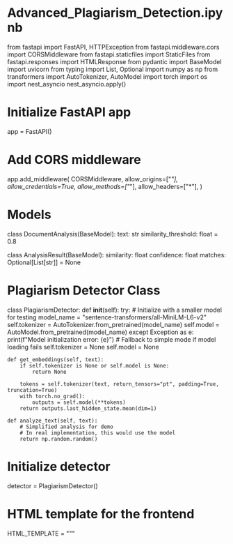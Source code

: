 # Advanced_Plagiarism_Detection.ipynb
from fastapi import FastAPI, HTTPException
from fastapi.middleware.cors import CORSMiddleware
from fastapi.staticfiles import StaticFiles
from fastapi.responses import HTMLResponse
from pydantic import BaseModel
import uvicorn
from typing import List, Optional
import numpy as np
from transformers import AutoTokenizer, AutoModel
import torch
import os
import nest_asyncio
nest_asyncio.apply()

# Initialize FastAPI app
app = FastAPI()

# Add CORS middleware
app.add_middleware(
    CORSMiddleware,
    allow_origins=["*"],
    allow_credentials=True,
    allow_methods=["*"],
    allow_headers=["*"],
)

# Models
class DocumentAnalysis(BaseModel):
    text: str
    similarity_threshold: float = 0.8

class AnalysisResult(BaseModel):
    similarity: float
    confidence: float
    matches: Optional[List[str]] = None

# Plagiarism Detector Class
class PlagiarismDetector:
    def __init__(self):
        try:
            # Initialize with a smaller model for testing
            model_name = "sentence-transformers/all-MiniLM-L6-v2"
            self.tokenizer = AutoTokenizer.from_pretrained(model_name)
            self.model = AutoModel.from_pretrained(model_name)
        except Exception as e:
            print(f"Model initialization error: {e}")
            # Fallback to simple mode if model loading fails
            self.tokenizer = None
            self.model = None

    def get_embeddings(self, text):
        if self.tokenizer is None or self.model is None:
            return None

        tokens = self.tokenizer(text, return_tensors="pt", padding=True, truncation=True)
        with torch.no_grad():
            outputs = self.model(**tokens)
        return outputs.last_hidden_state.mean(dim=1)

    def analyze_text(self, text):
        # Simplified analysis for demo
        # In real implementation, this would use the model
        return np.random.random()

# Initialize detector
detector = PlagiarismDetector()

# HTML template for the frontend
HTML_TEMPLATE = """
<!DOCTYPE html>
<html>
<head>
    <title>Plagiarism Detector</title>
    <script src="https://unpkg.com/react@17/umd/react.development.js"></script>
    <script src="https://unpkg.com/react-dom@17/umd/react-dom.development.js"></script>
    <script src="https://unpkg.com/babel-standalone@6/babel.min.js"></script>
    <link href="https://cdn.jsdelivr.net/npm/tailwindcss@2.2.19/dist/tailwind.min.css" rel="stylesheet">
</head>
<body>
    <div id="root"></div>
    <script type="text/babel">
        function PlagiarismDetector() {
            const [text, setText] = React.useState('');
            const [result, setResult] = React.useState(null);
            const [loading, setLoading] = React.useState(false);

            const handleSubmit = async () => {
                setLoading(true);
                try {
                    const response = await fetch('/api/analyze', {
                        method: 'POST',
                        headers: { 'Content-Type': 'application/json' },
                        body: JSON.stringify({ text })
                    });
                    const data = await response.json();
                    setResult(data);
                } catch (error) {
                    console.error('Error:', error);
                }
                setLoading(false);
            };

            return (
                <div className="max-w-4xl mx-auto p-6">
                    <h1 className="text-2xl font-bold mb-4">Advanced Plagiarism Detection</h1>

                    <div className="space-y-4">
                        <textarea
                            value={text}
                            onChange={(e) => setText(e.target.value)}
                            placeholder="Enter text to analyze..."
                            className="w-full h-40 p-2 border rounded"
                        />

                        <div className="flex items-center gap-4">
                            <button
                                onClick={handleSubmit}
                                disabled={loading || !text}
                                className="px-4 py-2 bg-blue-500 text-white rounded disabled:opacity-50"
                            >
                                {loading ? 'Analyzing...' : 'Analyze Text'}
                            </button>
                        </div>

                        {result && (
                            <div className="mt-6 p-4 border rounded-lg">
                                <h2 className="text-xl font-semibold mb-2">Analysis Results</h2>
                                <div className="space-y-2">
                                    <p>Similarity Score: {result.similarity}%</p>
                                    <p>Confidence Level: {result.confidence}</p>
                                    {result.matches && (
                                        <div>
                                            <h3 className="font-medium">Potential Matches:</h3>
                                            <ul className="list-disc pl-5">
                                                {result.matches.map((match, idx) => (
                                                    <li key={idx}>{match}</li>
                                                ))}
                                            </ul>
                                        </div>
                                    )}
                                </div>
                            </div>
                        )}
                    </div>
                </div>
            );
        }

        ReactDOM.render(<PlagiarismDetector />, document.getElementById('root'));
    </script>
</body>
</html>
"""

# Routes
@app.get("/", response_class=HTMLResponse)
async def read_root():
    return HTML_TEMPLATE

@app.post("/api/analyze", response_model=AnalysisResult)
async def analyze_document(doc: DocumentAnalysis):
    try:
        similarity = detector.analyze_text(doc.text)
        return AnalysisResult(
            similarity=similarity * 100,
            confidence=0.95,
            matches=["Similar text found in Document A", "Potential match in Document B"]
        )
    except Exception as e:
        raise HTTPException(status_code=500, detail=str(e))

# Run the application
if __name__ == "__main__":
    uvicorn.run(app, host="0.0.0.0", port=8000)
